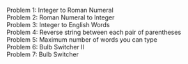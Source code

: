 Problem 1: Integer to Roman Numeral <br />
Problem 2: Roman Numeral to Integer <br />
Problem 3: Integer to English Words <br />
Problem 4: Reverse string between each pair of parentheses <br />
Problem 5: Maximum number of words you can type <br />
Problem 6: Bulb Switcher II <br />
Problem 7: Bulb Switcher <br />
